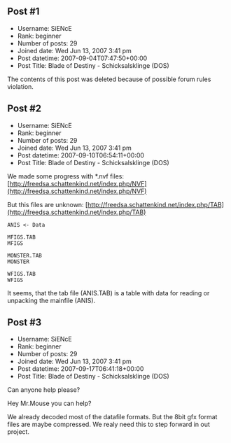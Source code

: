 ## Post #1
- Username: SiENcE
- Rank: beginner
- Number of posts: 29
- Joined date: Wed Jun 13, 2007 3:41 pm
- Post datetime: 2007-09-04T07:47:50+00:00
- Post Title: Blade of Destiny - Schicksalsklinge (DOS)

The contents of this post was deleted because of possible forum rules violation.
## Post #2
- Username: SiENcE
- Rank: beginner
- Number of posts: 29
- Joined date: Wed Jun 13, 2007 3:41 pm
- Post datetime: 2007-09-10T06:54:11+00:00
- Post Title: Blade of Destiny - Schicksalsklinge (DOS)

We made some progress with *.nvf files: [http://freedsa.schattenkind.net/index.php/NVF](http://freedsa.schattenkind.net/index.php/NVF)

But this files are unknown:
[http://freedsa.schattenkind.net/index.php/TAB](http://freedsa.schattenkind.net/index.php/TAB)

```
ANIS <- Data

MFIGS.TAB
MFIGS

MONSTER.TAB
MONSTER

WFIGS.TAB
WFIGS

```


It seems, that the tab file (ANIS.TAB) is a table with data for reading or unpacking the mainfile (ANIS).
## Post #3
- Username: SiENcE
- Rank: beginner
- Number of posts: 29
- Joined date: Wed Jun 13, 2007 3:41 pm
- Post datetime: 2007-09-17T06:41:18+00:00
- Post Title: Blade of Destiny - Schicksalsklinge (DOS)

Can anyone help please?

Hey Mr.Mouse you can help?

We already decoded most of the datafile formats. But the 8bit gfx format files are maybe compressed. We realy need this to step forward in out project.
